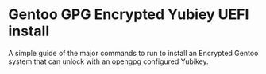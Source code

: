 # Gentoo GPG Encrypted Yubiey UEFI install

A simple guide of the major commands to run to install an Encrypted Gentoo system that can unlock with an opengpg configured Yubikey.
